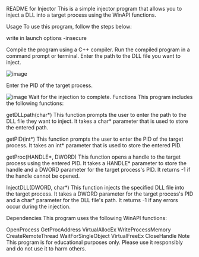 README for Injector
This is a simple injector program that allows you to inject a DLL into a target process using the WinAPI functions.

Usage
To use this program, follow the steps below:

write in launch options -insecure

Compile the program using a C++ compiler.
Run the compiled program in a command prompt or terminal.
Enter the path to the DLL file you want to inject.

![image](https://user-images.githubusercontent.com/122258065/220181653-7fd22fdf-c8c1-422b-9389-f6783dd917ec.png)

Enter the PID of the target process.

![image](https://user-images.githubusercontent.com/122258065/220182292-814c5595-f2a1-457d-bd43-8a108027faea.png)
Wait for the injection to complete.
Functions
This program includes the following functions:

getDLLpath(char*)
This function prompts the user to enter the path to the DLL file they want to inject. It takes a char* parameter that is used to store the entered path.

getPID(int*)
This function prompts the user to enter the PID of the target process. It takes an int* parameter that is used to store the entered PID.

getProc(HANDLE*, DWORD)
This function opens a handle to the target process using the entered PID. It takes a HANDLE* parameter to store the handle and a DWORD parameter for the target process's PID. It returns -1 if the handle cannot be opened.

InjectDLL(DWORD, char*)
This function injects the specified DLL file into the target process. It takes a DWORD parameter for the target process's PID and a char* parameter for the DLL file's path. It returns -1 if any errors occur during the injection.

Dependencies
This program uses the following WinAPI functions:

OpenProcess
GetProcAddress
VirtualAllocEx
WriteProcessMemory
CreateRemoteThread
WaitForSingleObject
VirtualFreeEx
CloseHandle
Note
This program is for educational purposes only. Please use it responsibly and do not use it to harm others.
